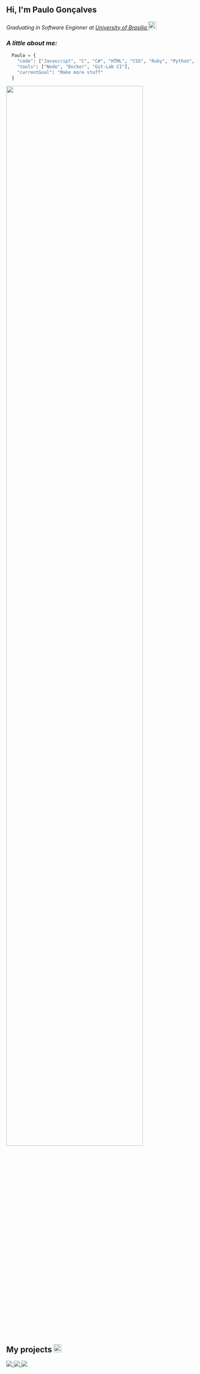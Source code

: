 <!-- Resume -->
<h2> Hi, I'm Paulo Gonçalves </h2>
<p>
    <em>Graduating in Software Enginner at <a href="http://www.unb.br"> University of Brasilia </a></em>
    <a>
      <img src="https://cultofthepartyparrot.com/flags/hd/brazilparrot.gif" width="22" height="22"/>
    </a>
</p>



<em><h3 style="font-weight: bold">A little about me:</h3></em>

``` Python
  Paulo = {
    "code": ["Javascript", "C", "C#", "HTML", "CSS", "Ruby", "Python", "Java"],
    "tools": ["Node", "Docker", "Git-Lab CI"],
    "currentGoal": "Make more stuff"
  }
```
<!-- Git Stats -->
<a href="https://github.com/PauloGoncalvesLima">
  <img align="center" height='85%'src="https://github-readme-stats.vercel.app/api?username=PaulogoncalvesLima&show_icons=true&count_private=true&title_color=0366d6&icon_color=0366d6" />
</a>
<!-- Toplags is bugged check if they fixed later https://github.com/anuraghazra/github-readme-stats -->
<!-- <a href="https://github.com/PauloGoncalvesLima">
  <img align="center" height='100%' src="https://github-readme-stats.vercel.app/api/top-langs/?username=PaulogoncalvesLima&orgs=ChatBot-Bino&langs_count=10&count_private=true&layout=compact&hide=C%23" /> -->
</a>



<h2>My projects <img src="https://cultofthepartyparrot.com/parrots/hd/githubparrot.gif" width="22" height="22"/></h2>
<!-- Git Projects -->

<a href="https://github.com/PauloGoncalvesLima/Games-Projects">
  <img src="https://github-readme-stats.vercel.app/api/pin/?username=PaulogoncalvesLima&repo=Games-Projects" />
</a>
<a href="https://github.com/ChatBot-Bino/Chatbot-Bino">
  <img  src="https://github-readme-stats.vercel.app/api/pin/?username=PaulogoncalvesLima&repo=Chatbot-Bino" />
</a>
<a href="https://github.com/PauloGoncalvesLima/AsteriscoDecoder">
  <img  src="https://github-readme-stats.vercel.app/api/pin/?username=PaulogoncalvesLima&repo=AsteriscoDecoder" />
</a>
